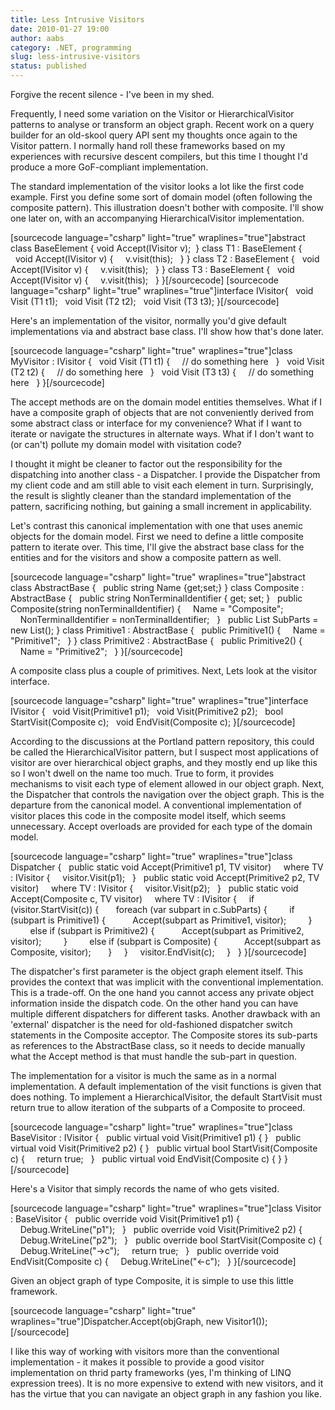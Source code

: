 ```yaml
---
title: Less Intrusive Visitors
date: 2010-01-27 19:00
author: aabs
category: .NET, programming
slug: less-intrusive-visitors
status: published
---
```


Forgive the recent silence - I've been in my shed.

Frequently, I need some variation on the Visitor or HierarchicalVisitor patterns
to analyse or transform an object graph. Recent work on a query builder
for an old-skool query API sent my thoughts once again to the Visitor pattern. I
normally hand roll these frameworks based on my experiences with recursive
descent compilers, but this time I thought I'd produce a more GoF-compliant
implementation.

The standard implementation of the visitor looks a lot like the first code example. First you
define some sort of domain model (often following the composite pattern).
This illustration doesn't bother with composite. I'll show one later on, with an
accompanying HierarchicalVisitor implementation.

\[sourcecode language="csharp" light="true" wraplines="true"\]abstract class BaseElement {
void Accept(IVisitor v);
 }
class T1 : BaseElement {
  void Accept(IVisitor v) {
    v.visit(this);
  }
}
class T2 : BaseElement {
  void Accept(IVisitor v) {
    v.visit(this);
  }
}
class T3 : BaseElement {
  void Accept(IVisitor v) {
    v.visit(this);
  }
}\[/sourcecode\]
\[sourcecode language="csharp" light="true" wraplines="true"\]interface IVisitor{
  void Visit (T1 t1);
  void Visit (T2 t2);
  void Visit (T3 t3);
}\[/sourcecode\]

Here's an implementation of the visitor, normally you'd give default
implementations via and abstract base class. I'll show how that's done later.

\[sourcecode language="csharp" light="true" wraplines="true"\]class MyVisitor : IVisitor {
  void Visit (T1 t1) {
    // do something here
  }
  void Visit (T2 t2) {
    // do something here
  }
  void Visit (T3 t3) {
    // do something here
  }
}\[/sourcecode\]

The accept methods are on the domain model entities themselves. What if I have a
composite graph of objects that are not conveniently derived from some abstract
class or interface for my convenience? What if I want to iterate or navigate
the structures in alternate ways. What if I don't want to (or can't) pollute
my domain model with visitation code?

I thought it might be cleaner to factor out the responsibility for the
dispatching into another class - a Dispatcher. I provide the Dispatcher from my
client code and am still able to visit each element in turn. Surprisingly, the
result is slightly cleaner than the standard implementation of the pattern,
sacrificing nothing, but gaining a small increment in applicability.

Let's contrast this canonical implementation with one that uses anemic objects
for the domain model. First we need to define a little composite pattern to
iterate over. This time, I'll give the abstract base class for the entities
and for the visitors and show a composite pattern as well.

\[sourcecode language="csharp" light="true" wraplines="true"\]abstract class AbstractBase {
  public string Name {get;set;}
}
class Composite : AbstractBase {
  public string NonTerminalIdentifier { get; set; }
  public Composite(string nonTerminalIdentifier) {
    Name = "Composite";
    NonTerminalIdentifier = nonTerminalIdentifier;
  }
  public List SubParts = new List();
}
class Primitive1 : AbstractBase {
  public Primitive1() {
    Name = "Primitive1";
  }
}
class Primitive2 : AbstractBase {
  public Primitive2() {
    Name = "Primitive2";
  }
}\[/sourcecode\]

A composite class plus a couple of primitives. Next, Lets look at the visitor
interface.

\[sourcecode language="csharp" light="true" wraplines="true"\]interface IVisitor {
  void Visit(Primitive1 p1);
  void Visit(Primitive2 p2);
  bool StartVisit(Composite c);
  void EndVisit(Composite c);
}\[/sourcecode\]

According to the discussions at the Portland pattern repository, this could be
called the HierarchicalVisitor pattern, but I suspect most applications of
visitor are over hierarchical object graphs, and they mostly end up like this so
I won't dwell on the name too much. True to form, it provides mechanisms to
visit each type of element allowed in our object graph. Next, the Dispatcher that
controls the navigation over the object graph. This is the departure from the
canonical model. A conventional implementation of visitor places this code in
the composite model itself, which seems unnecessary. Accept overloads are
provided for each type of the domain model.

\[sourcecode language="csharp" light="true" wraplines="true"\]class Dispatcher {
  public static void Accept(Primitive1 p1, TV visitor)
    where TV : IVisitor {
    visitor.Visit(p1);
  }
  public static void Accept(Primitive2 p2, TV visitor)
    where TV : IVisitor {
    visitor.Visit(p2);
  }
  public static void Accept(Composite c, TV visitor)
    where TV : IVisitor {
    if (visitor.StartVisit(c)) {
      foreach (var subpart in c.SubParts) {
        if (subpart is Primitive1) {
          Accept(subpart as Primitive1, visitor);
        }
        else if (subpart is Primitive2) {
          Accept(subpart as Primitive2, visitor);
        }
        else if (subpart is Composite) {
          Accept(subpart as Composite, visitor);
      }
    }
    visitor.EndVisit(c);
    }
  }
}\[/sourcecode\]

The dispatcher's first parameter is the object graph element
itself. This provides the context that was implicit with the conventional
implementation. This is a trade-off. On the one hand you cannot access any
private object information inside the dispatch code. On the other hand you can
have multiple different dispatchers for different tasks. Another drawback with
an 'external' dispatcher is the need for old-fashioned dispatcher switch
statements in the Composite acceptor. The Composite stores its sub-parts as
references to the AbstractBase class, so it needs to decide manually what the
Accept method is that must handle the sub-part in question.

The implementation for a visitor is much the same as in a normal implementation.
A default implementation of the visit functions is given that
does nothing. To implement a HierarchicalVisitor, the
default StartVisit must return true to allow iteration of the
subparts of a Composite to proceed.

\[sourcecode language="csharp" light="true" wraplines="true"\]class BaseVisitor : IVisitor {
  public virtual void Visit(Primitive1 p1) { }
  public virtual void Visit(Primitive2 p2) { }
  public virtual bool StartVisit(Composite c) {
    return true;
  }
  public virtual void EndVisit(Composite c) { }
}\[/sourcecode\]

Here's a Visitor that simply records the name of who gets visited.

\[sourcecode language="csharp" light="true" wraplines="true"\]class Visitor : BaseVisitor {
  public override void Visit(Primitive1 p1) {
    Debug.WriteLine("p1");
  }
  public override void Visit(Primitive2 p2) {
    Debug.WriteLine("p2");
  }
  public override bool StartVisit(Composite c) {
    Debug.WriteLine("-&gt;c");
    return true;
  }
  public override void EndVisit(Composite c) {
    Debug.WriteLine("\<-c");
  }
}\[/sourcecode\]

Given an object graph of type Composite, it is simple to use this little framework.

\[sourcecode language="csharp" light="true" wraplines="true"\]Dispatcher.Accept(objGraph, new Visitor1());\[/sourcecode\]

I like this way of working with visitors more than the conventional
implementation - it makes it possible to provide a good visitor implementation on
thrid party frameworks (yes, I'm thinking of LINQ expression trees). It is no
more expensive to extend with new visitors, and it has the virtue that you can
navigate an object graph in any fashion you like.
